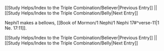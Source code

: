 [[Study Helps/Index to the Triple Combination/Believer|Previous Entry]]  ||  [[Study Helps/Index to the Triple Combination/Belly|Next Entry]]

 Nephi1 makes a bellows, [[Book of Mormon/1 Nephi/1 Nephi 17#^verse-11|1 Ne. 17:11]].

[[Study Helps/Index to the Triple Combination/Believer|Previous Entry]]  ||  [[Study Helps/Index to the Triple Combination/Belly|Next Entry]]